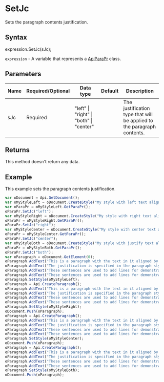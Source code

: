 # SetJc

Sets the paragraph contents justification.

## Syntax

expression.SetJc(sJc);

`expression` - A variable that represents a [ApiParaPr](../ApiParaPr.md) class.

## Parameters

| **Name** | **Required/Optional** | **Data type** | **Default** | **Description** |
| ------------- | ------------- | ------------- | ------------- | ------------- |
| sJc | Required | "left" &#124; "right" &#124; "both" &#124; "center" |  | The justification type that will be applied to the paragraph contents. |

## Returns

This method doesn't return any data.

## Example

This example sets the paragraph contents justification.

```javascript
var oDocument = Api.GetDocument();
var oMyStyleLeft = oDocument.CreateStyle("My style with left text alignment");
var oParaPr = oMyStyleLeft.GetParaPr();
oParaPr.SetJc("left");
var oMyStyleRight = oDocument.CreateStyle("My style with right text alignment");
oParaPr = oMyStyleRight.GetParaPr();
oParaPr.SetJc("right");
var oMyStyleCenter = oDocument.CreateStyle("My style with center text alignment");
oParaPr = oMyStyleCenter.GetParaPr();
oParaPr.SetJc("center");
var oMyStyleBoth = oDocument.CreateStyle("My style with justify text alignment");
oParaPr = oMyStyleBoth.GetParaPr();
oParaPr.SetJc("both");
var oParagraph = oDocument.GetElement(0);
oParagraph.AddText("This is a paragraph with the text in it aligned by the left side. ");
oParagraph.AddText("The justification is specified in the paragraph style. ");
oParagraph.AddText("These sentences are used to add lines for demonstrative purposes. ");
oParagraph.AddText("These sentences are used to add lines for demonstrative purposes.");
oParagraph.SetStyle(oMyStyleLeft);
oParagraph = Api.CreateParagraph();
oParagraph.AddText("This is a paragraph with the text in it aligned by the right side. ");
oParagraph.AddText("The justification is specified in the paragraph style. ");
oParagraph.AddText("These sentences are used to add lines for demonstrative purposes. ");
oParagraph.AddText("These sentences are used to add lines for demonstrative purposes.");
oParagraph.SetStyle(oMyStyleRight);
oDocument.Push(oParagraph);
oParagraph = Api.CreateParagraph();
oParagraph.AddText("This is a paragraph with the text in it aligned by the center. ");
oParagraph.AddText("The justification is specified in the paragraph style. ");
oParagraph.AddText("These sentences are used to add lines for demonstrative purposes. ");
oParagraph.AddText("These sentences are used to add lines for demonstrative purposes.");
oParagraph.SetStyle(oMyStyleCenter);
oDocument.Push(oParagraph);
oParagraph = Api.CreateParagraph();
oParagraph.AddText("This is a paragraph with the text in it aligned by both sides (justified). ");
oParagraph.AddText("The justification is specified in the paragraph style. ");
oParagraph.AddText("These sentences are used to add lines for demonstrative purposes. ");
oParagraph.AddText("These sentences are used to add lines for demonstrative purposes.");
oParagraph.SetStyle(oMyStyleBoth);
oDocument.Push(oParagraph);
```
